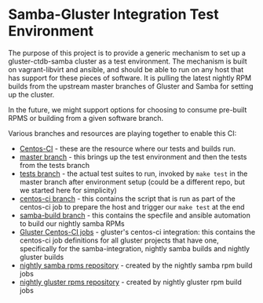# Samba-Gluster Integration Test Environment

The purpose of this project is to provide a generic mechanism to set up a
gluster-ctdb-samba cluster as a test environment. The mechanism is built on
vagrant-libvirt and ansible, and should be able to run on any host that has
support for these pieces of software. It is pulling the latest nightly RPM
builds from the upstream master branches of Gluster and Samba for setting
up the cluster.

In the future, we might support options for choosing to consume pre-built RPMS
or building from a given software branch.

Various branches and resources are playing together to enable this CI:

- [Centos-CI](https://ci.centos.org/) - these are the resource where our tests and builds run.
- [master branch](https://github.com/gluster/samba-integration/) - this brings up the test environment and then the tests from the tests branch
- [tests branch](https://github.com/gluster/samba-integration/tree/tests) - the actual test suites to run, invoked by `make test` in the master branch after environment setup (could be a different repo, but we started here for simplicity)
- [centos-ci branch](https://github.com/gluster/samba-integration/tree/centos-ci) - this contains the script that is run as part of the centos-ci job to prepare the host and trigger our `make test` at the end
- [samba-build branch](https://github.com/gluster/samba-integration/tree/samba-build) - this contains the specfile and ansible automation to build our nightly samba RPMs
- [Gluster Centos-CI jobs](https://github.com/gluster/centosci) - gluster's centos-ci integration: this contains the centos-ci job definitions for all gluster projects that have one, specifically for the samba-integration, nightly samba builds and nightly gluster builds
- [nightly samba rpms repository](http://artifacts.ci.centos.org/gluster/nightly-samba/) - created by the nightly samba rpm build jobs
- [nightly gluster rpms repository](http://artifacts.ci.centos.org/gluster/nightly/) - created by nightly gluster rpm build jobs
